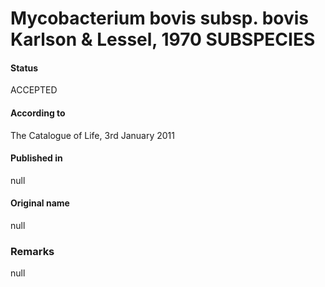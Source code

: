 Mycobacterium bovis subsp. bovis Karlson & Lessel, 1970 SUBSPECIES
=======

#### Status
ACCEPTED

#### According to
The Catalogue of Life, 3rd January 2011

#### Published in
null

#### Original name
null

### Remarks
null